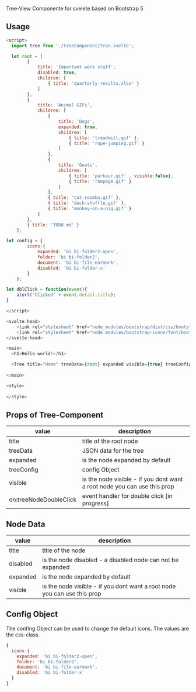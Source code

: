 Tree-View Componente for svelete based on Bootstrap 5

## Usage

```js
<script>
  import Tree from './treeComponent/Tree.svelte';

  let root = [
		{
			title: 'Important work stuff',
			disabled: true,
			children: [
				{ title: 'quarterly-results.xlsx' }
			]
		},
		{
			title: 'Animal GIFs',
			children: [
				{
					title: 'Dogs',
					expanded: true,
					children: [
						{ title: 'treadmill.gif' },
						{ title: 'rope-jumping.gif' }
					]
				},
				{
					title: 'Goats',
					children: [
						{ title: 'parkour.gif' , visible:false},
						{ title: 'rampage.gif' }
					]
				},
				{ title: 'cat-roomba.gif' },
				{ title: 'duck-shuffle.gif' },
				{ title: 'monkey-on-a-pig.gif' }
			]
		},
		{ title: 'TODO.md' }
	];

let config = {
		icons:{
			expanded: 'bi bi-folder2-open',
			folder: 'bi bi-folder2',
			document: 'bi bi-file-earmark',
			disabled: 'bi bi-folder-x'
		}
	};

let dblClick = function(event){
	alert('Clicked' + event.detail.title);
}

</script>

<svelte:head>
	<link rel="stylesheet" href="node_modules/bootstrap/dist/css/bootstrap.min.css">
	<link rel="stylesheet" href="node_modules/bootstrap-icons/font/bootstrap-icons.css">
</svelte:head>

<main>
  <h1>Hello world!</h1>

  <Tree title="Home" treeData={root} expanded visible={true} treeConfig={config} on:treeNodeDoubleClick={dblClick}/>
 
</main>

<style>
 
</style>
```

## Props of Tree-Component

| value | description |
|---|---|
| title | title of the root node |
| treeData | JSON data for the tree |
| expanded | is the node expanded by default |
| treeConfig | config Object |
| visible | is the node visible - if you dont want a root node you can use this prop |
| on:treeNodeDoubleClick | event handler for double click [in progress] |


## Node Data

| value | description |
|---|---|
| title | title of the node |
| disabled | is the node disabled - a disabled node can not be expanded |
| expanded | is the node expanded by default |
| visible | is the node visible - if you dont want a root node you can use this prop |

## Config Object

The confing Object can be used to change the default icons. The values are the css-class.
```js
{
  icons:{
    expanded: 'bi bi-folder2-open',
    folder: 'bi bi-folder2',
    document: 'bi bi-file-earmark',
    disabled: 'bi bi-folder-x'
  }
}
```
